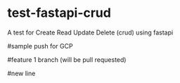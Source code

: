# test-fastapi-crud
A test for Create Read Update Delete (crud) using fastapi

#sample push for GCP

#feature 1 branch (will be pull requested)

#new line
